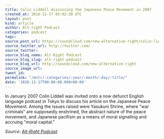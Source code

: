 ```yaml
---
title: Colin Liddell discussing the Japanese Peace Movement in 2007
created_at: 2016-12-17 03:02:30 UTC
layout: post
kind: article
author: Alt-right Podcast
categories: podcast
tags: 
source_post_url: https://soundcloud.com/new-alternative-right/colin-liddell-discussing-the-japanese-peace-movement-in-2007
source_twitter_url: http://twitter.com/
source_twitter: 
source_blog_name: Alt-Right Podcast
source_blog_slug: alt-right-podcast
source_blog_url: http://soundcloud.com/new-alternative-right
source_image_url: 
tweet_id: 
permalink: "/mntr/:categories/:year/:month/:day/:title/"
date: '2016-12-17T00:00:00.000+00:00'
---
```

In January 2007 Colin Liddell was invited onto a now defunct English language podcast in Tokyo to discuss his article on the Japanese Peace Movement. Among the issues raised were Yasukuni Shrine, where "war criminals" are supposedly enshrined, the abstract nature of the peace movement, and Japanese pacifism as a means of moral signalling and accruing "moral capital."<div class="">
    <i>Source: <a href="http://soundcloud.com/new-alternative-right">Alt-Right Podcast</a></i>
</div>
